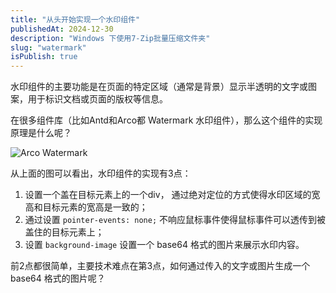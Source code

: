 ```yaml
---
title: "从头开始实现一个水印组件"
publishedAt: 2024-12-30
description: "Windows 下使用7-Zip批量压缩文件夹"
slug: "watermark"
isPublish: true
---
```


水印组件的主要功能是在页面的特定区域（通常是背景）显示半透明的文字或图案，用于标识文档或页面的版权等信息。

在很多组件库（比如Antd和Arco都 Watermark 水印组件），那么这个组件的实现原理是什么呢？

![Arco Watermark](/acro-watermark.png)

从上面的图可以看出，水印组件的实现有3点：

1. 设置一个盖在目标元素上的一个div， 通过绝对定位的方式使得水印区域的宽高和目标元素的宽高是一致的；
2. 通过设置 `pointer-events: none;` 不响应鼠标事件使得鼠标事件可以透传到被盖住的目标元素上；
3. 设置 `background-image` 设置一个 base64 格式的图片来展示水印内容。

前2点都很简单，主要技术难点在第3点，如何通过传入的文字或图片生成一个 base64 格式的图片呢？
